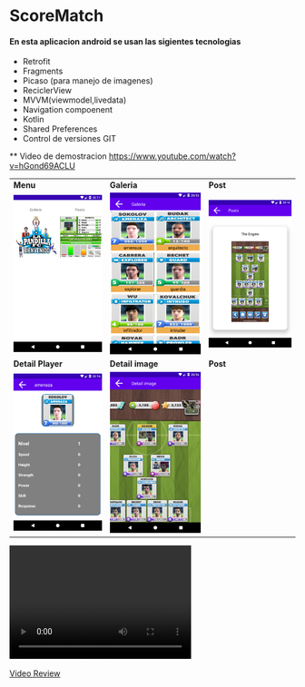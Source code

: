 # ScoreMatch


#### En esta aplicacion android se usan las sigientes tecnologias 
- Retrofit
- Fragments 
- Picaso (para manejo de imagenes) 
- ReciclerView 
- MVVM(viewmodel,livedata)
- Navigation compoenent
- Kotlin  
- Shared Preferences  
- Control de versiones GIT 

** Video de demostracion https://www.youtube.com/watch?v=hGond69ACLU

 <table>
  <tr>
    <td><strong>Menu</strong></td>
   <td><strong>Galeria</strong></td>
    <td><strong>Post</strong></td>
  </tr>
  <tr>
    <td><img src="imagenes/menu.png" width="100%"></td>
    <td><img src="imagenes/galeria.png" width="100%"></td>
    <td><img src="imagenes/posts.png" width="100%"></td>
  </tr>
  
  
  <tr>
    <td><strong>Detail Player</strong></td>
   <td><strong>Detail image</strong></td>
    <td><strong>Post</strong></td>
  </tr>
  <tr>
    <td><img src="imagenes/detailplayer.png" width="100%"></td>
    <td><img src="imagenes/detailimage.png" width="100%"></td>
  </tr>
  
  
</table>

  
  
  <video src="https://www.youtube.com/watch?v=hGond69ACLU" width="320" height="200" controls preload></video>
  
  [Video Review](https://www.youtube.com/watch?v=hGond69ACLU)



